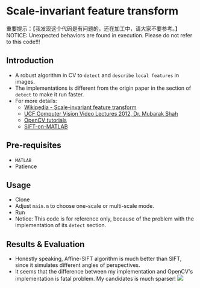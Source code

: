 Scale-invariant feature transform
======
重要提示：【我发现这个代码是有问题的，还在加工中，请大家不要参考。】
NOTICE: Unexpected behaviors are found in execution. Please do not refer to this code!!!

Introduction
--------
* A robust algorithm in CV to `detect` and `describe` `local features` in images.
* The implementations is different from the origin paper in the section of `detect` to make it run faster.
* For more details:
    * [Wikipedia - Scale-invariant feature transform](https://en.wikipedia.org/wiki/Scale-invariant_feature_transform)
    * [UCF Computer Vision Video Lectures 2012, Dr. Mubarak Shah](https://www.youtube.com/watch?v=NPcMS49V5hg)
    * [OpenCV tutorials](https://opencv-python-tutroals.readthedocs.io/en/latest/py_tutorials/py_feature2d/py_sift_intro/py_sift_intro.html)
    * [SIFT-on-MATLAB](https://github.com/aminzabardast/SIFT-on-MATLAB) 

Pre-requisites
----------
* `MATLAB`
* Patience

Usage
----------
* Clone
* Adjust `main.m` to choose one-scale or multi-scale mode.
* Run
* Notice: This code is for reference only, because of the problem with the implementation of its `detect` section.

Results & Evaluation
-----------
* Honestly speaking, Affine-SIFT algorithm is much better than SIFT, since it simulates different angles of perspectives.
* It seems that the difference between my implementation and OpenCV's implementation is fatal problem. My candidates is much sparser!
![](https://github.com/YW-Ma/SIFT_Scale_Invariant_Feature_Transform/blob/master/multi.jpg)
